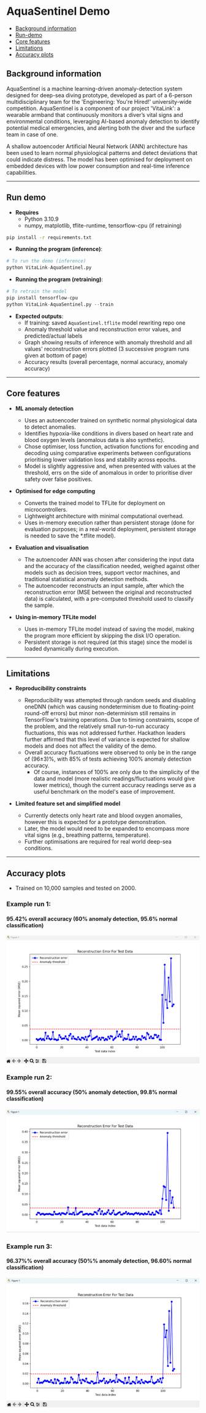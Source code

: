 # AquaSentinel Demo

   * [Background information](#background-information)
   * [Run-demo](#run-demo)
   * [Core features](#core-features)
   * [Limitations](#limitations)
   * [Accuracy plots](#accuracy-plots)


## Background information

AquaSentinel is a machine learning-driven anomaly-detection system designed for deep-sea diving prototype, developed as part of a 6-person multidisciplinary team for the 'Engineering: You're Hired!' university-wide competition. AquaSentinel is a component of our project 'VitaLink': a wearable armband that continuously monitors a diver’s vital signs and environmental conditions, leveraging AI-based anomaly detection to identify potential medical emergencies, and alerting both the diver and the surface team in case of one.

A shallow autoencoder Artificial Neural Network (ANN) architecture has been used to learn normal physiological patterns and detect deviations that could indicate distress. The model has been optimised for deployment on embedded devices with low power consumption and real-time inference capabilities. 

---
## Run demo

- **Requires**
    - Python 3.10.9
    - numpy, matplotlib, tflite-runtime, tensorflow-cpu (if retraining)

```bash
pip install -r requirements.txt
```
 
- **Running the program (inference)**:

```python
# To run the demo (inference)
python VitaLink-AquaSentinel.py
```

- **Running the program (retraining)**:
```python
# To retrain the model
pip install tensorflow-cpu
python VitaLink-AquaSentinel.py --train
```

- **Expected outputs**:
  - If training: saved `AquaSentinel.tflite` model rewriting repo one
  - Anomaly threshold value and reconstruction error values, and predicted/actual labels
  - Graph showing results of inference with anomaly threshold and all values' reconstruction errors plotted (3 successive program runs given at bottom of page)
  - Accuracy results (overall percentage, normal accuracy, anomaly accuracy)

---

## Core features

- **ML anomaly detection**  
  - Uses an autoencoder trained on synthetic normal physiological data to detect anomalies.
  - Identifies hypoxia-like conditions in divers based on heart rate and blood oxygen levels (anomalous data is also synthetic).
  - Chose optimiser, loss function, activation functions for encoding and decoding using comparative experiments between configurations prioritising lower validation loss and stability across epochs.
  - Model is slightly aggressive and, when presented with values at the threshold, errs on the side of anomalous in order to prioritise diver safety over false positives.

- **Optimised for edge computing**  
  - Converts the trained model to TFLite for deployment on microcontrollers.
  - Lightweight architecture with minimal computational overhead.
  - Uses in-memory execution rather than persistent storage (done for evaluation purposes; in a real-world deployment, persistent storage is needed to save the *.tflite model).

- **Evaluation and visualisation**
  - The autoencoder ANN was chosen after considering the input data and the accuracy of the classification needed, weighed against other models such as decision trees, support vector machines, and traditional statistical anomaly detection methods.
  - The autoencoder reconstructs an input sample, after which the reconstruction error (MSE between the original and reconstructed data) is calculated, with a pre-computed threshold used to classify the sample.

- **Using in-memory TFLite model**
  - Uses in-memory TFLite model instead of saving the model, making the program more efficient by skipping the disk I/O operation.
  - Persistent storage is not required (at this stage) since the model is loaded dynamically during execution.

---

## Limitations

- **Reproducibility constraints**
  - Reproducibility was attempted through random seeds and disabling oneDNN (which was causing nondeterminism due to floating-point round-off errors) but minor non-determinism still remains in TensorFlow's training operations. Due to timing constraints, scope of the problem, and the relatively small run-to-run accuracy fluctuations, this was not addressed further. Hackathon leaders further affirmed that this level of variance is expected for shallow models and does not affect the validity of the demo.
  - Overall accuracy fluctuations were observed to only be in the range of (96±3)%, with 85% of tests achieving 100% anomaly detection accuracy.
    - Of course, instances of 100% are only due to the simplicity of the data and model (more realistic readings/fluctuations would give lower metrics), though the current accuracy readings serve as a useful benchmark on the model's ease of improvement.

- **Limited feature set and simplified model**  
  - Currently detects only heart rate and blood oxygen anomalies, however this is expected for a prototype demonstration.
  - Later, the model would need to be expanded to encompass more vital signs (e.g., breathing patterns, temperature).
  - Further optimisations are required for real world deep-sea conditions.

---

## Accuracy plots

- Trained on 10,000 samples and tested on 2000.

### Example run 1: 
#### 95.42% overall accuracy (60% anomaly detection, 95.6% normal classification)
![Sample plot 1](docs/assets/sample-plot-example-1)

### Example run 2: 
#### 99.55% overall accuracy (50% anomaly detection, 99.8% normal classification)

![Sample plot 3](docs/assets/sample-plot-example-3)

### Example run 3: 
#### 96.37%% overall accuracy (50%% anomaly detection, 96.60% normal classification)
![Sample plot 2](docs/assets/sample-plot-example-2)
